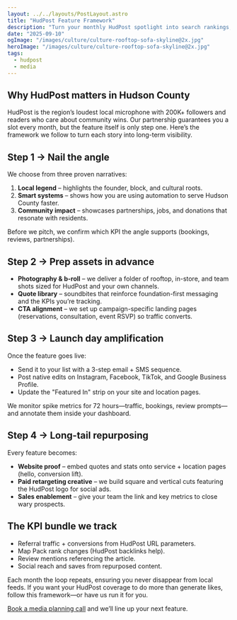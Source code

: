 ```yaml
---
layout: ../../layouts/PostLayout.astro
title: "HudPost Feature Framework"
description: "Turn your monthly HudPost spotlight into search rankings, press clips, and packed events."
date: "2025-09-10"
ogImage: "/images/culture/culture-rooftop-sofa-skyline@2x.jpg"
heroImage: "/images/culture/culture-rooftop-sofa-skyline@2x.jpg"
tags:
  - hudpost
  - media
---
```


## Why HudPost matters in Hudson County

HudPost is the region’s loudest local microphone with 200K+ followers and readers who care about community wins. Our partnership guarantees you a slot every month, but the feature itself is only step one. Here’s the framework we follow to turn each story into long-term visibility.

## Step 1 → Nail the angle

We choose from three proven narratives:

1. **Local legend** – highlights the founder, block, and cultural roots.
2. **Smart systems** – shows how you are using automation to serve Hudson County faster.
3. **Community impact** – showcases partnerships, jobs, and donations that resonate with residents.

Before we pitch, we confirm which KPI the angle supports (bookings, reviews, partnerships).

## Step 2 → Prep assets in advance

- **Photography & b-roll** – we deliver a folder of rooftop, in-store, and team shots sized for HudPost and your own channels.
- **Quote library** – soundbites that reinforce foundation-first messaging and the KPIs you’re tracking.
- **CTA alignment** – we set up campaign-specific landing pages (reservations, consultation, event RSVP) so traffic converts.

## Step 3 → Launch day amplification

Once the feature goes live:

- Send it to your list with a 3-step email + SMS sequence.
- Post native edits on Instagram, Facebook, TikTok, and Google Business Profile.
- Update the "Featured In" strip on your site and location pages.

We monitor spike metrics for 72 hours—traffic, bookings, review prompts—and annotate them inside your dashboard.

## Step 4 → Long-tail repurposing

Every feature becomes:

- **Website proof** – embed quotes and stats onto service + location pages (hello, conversion lift).
- **Paid retargeting creative** – we build square and vertical cuts featuring the HudPost logo for social ads.
- **Sales enablement** – give your team the link and key metrics to close wary prospects.

## The KPI bundle we track

- Referral traffic + conversions from HudPost URL parameters.
- Map Pack rank changes (HudPost backlinks help).
- Review mentions referencing the article.
- Social reach and saves from repurposed content.

Each month the loop repeats, ensuring you never disappear from local feeds. If you want your HudPost coverage to do more than generate likes, follow this framework—or have us run it for you.

[Book a media planning call](/contact) and we’ll line up your next feature.
